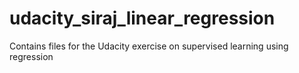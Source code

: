 # udacity_siraj_linear_regression
Contains files for the Udacity exercise on supervised learning using regression
